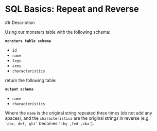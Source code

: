 # SQL Basics: Repeat and Reverse

## Description

Using our monsters table with the following schema:

**`monsters table schema`**

* `id`
* `name`
* `legs`
* `arms`
* `characteristics`

return the following table:

**`output schema`**

* `name`
* `characteristics`

Where the `name` is the original string repeated three times (do not add any spaces), and the `characteristics` are the original strings in reverse (e.g. `'abc, def, ghi'` becomes `'ihg ,fed ,cba'`).
